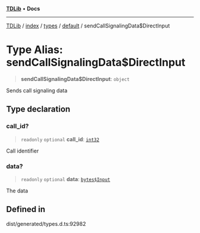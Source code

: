 [**TDLib**](../../../../../../README.md) • **Docs**

***

[TDLib](../../../../../../modules.md) / [index](../../../../../README.md) / [types](../../../README.md) / [default](../README.md) / sendCallSignalingData$DirectInput

# Type Alias: sendCallSignalingData$DirectInput

> **sendCallSignalingData$DirectInput**: `object`

Sends call signaling data

## Type declaration

### call\_id?

> `readonly` `optional` **call\_id**: [`int32`](int32.md)

Call identifier

### data?

> `readonly` `optional` **data**: [`bytes$Input`](bytes$Input.md)

The data

## Defined in

dist/generated/types.d.ts:92982
